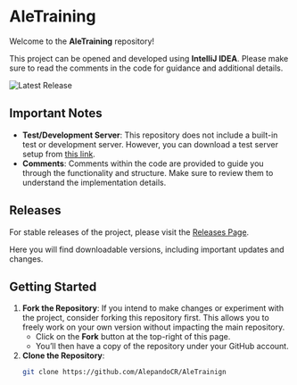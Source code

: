 # AleTraining

Welcome to the **AleTraining** repository!

This project can be opened and developed using **IntelliJ IDEA**. Please make sure to read the comments in the code for guidance and additional details.

![Latest Release](https://img.shields.io/github/v/release/AlepandoCR/AleTrainign)

## Important Notes

- **Test/Development Server**: This repository does not include a built-in test or development server. However, you can download a test server setup from [this link](https://www.mediafire.com/file/vdqsbvr2kpotbm1/TestServer1.21_-_Trial.rar/file).
- **Comments**: Comments within the code are provided to guide you through the functionality and structure. Make sure to review them to understand the implementation details.

## Releases

For stable releases of the project, please visit the [Releases Page](https://github.com/AlepandoCR/AleTrainign/releases).

Here you will find downloadable versions, including important updates and changes.

## Getting Started

1. **Fork the Repository**: If you intend to make changes or experiment with the project, consider forking this repository first. This allows you to freely work on your own version without impacting the main repository.
    - Click on the **Fork** button at the top-right of this page.
    - You’ll then have a copy of the repository under your GitHub account.
2. **Clone the Repository**:
   ```bash
   git clone https://github.com/AlepandoCR/AleTrainign
